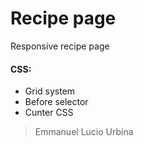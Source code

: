 # Recipe page

Responsive recipe page

#### CSS:
- Grid system
- Before selector
- Cunter CSS

> Emmanuel Lucio Urbina